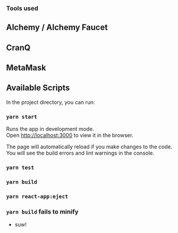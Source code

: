 ### Tools used 

## Alchemy / Alchemy Faucet
## CranQ
## MetaMask

## Available Scripts

In the project directory, you can run:

### `yarn start`

Runs the app in development mode.<br>
Open [http://localhost:3000](http://localhost:3000) to view it in the browser.

The page will automatically reload if you make changes to the code.<br>
You will see the build errors and lint warnings in the console.

### `yarn test`

### `yarn build`

### `yarn react-app:eject`

### `yarn build` fails to minify


- suw!
